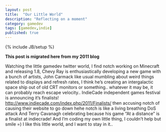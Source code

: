 ```yaml
---
layout: post
title:  "Our Little World"
description: "Reflecting on a moment"
category: gamedev
tags: [gamedev,indie]
published: true
---
```


{% include JB/setup %}

**This post is migrated here from my 2011 blog**

Watching the little gamedev twitter world, I find notch working on Minecraft and releasing 1.8, Chevy Ray is enthusiastically developing a new game with a bunch of artists, John Carmack like usual mumbling about weird things related to displays and refresh rates, I think he’s creating an intergalactic space ship out of old CRT monitors or something.. whatever it may be, it can probably reach escape velocity..
IndieCade independent games festival is announcing it’s finalists! http://www.indiecade.com/index.php/2011/Finalists/ then accusing notch of causing their website to go down hehe notch is like a living breathing DoS attack
And Terry Cavanagh celebrating because his game “At a distance” is a finalist at indiecrade!
And I’m coding my own little thing, I couldn’t help but smile =) I like this little world, and I want to stay in it..

